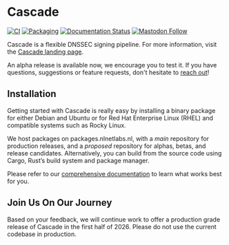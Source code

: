 # Cascade

[![CI](https://github.com/NLnetLabs/cascade/workflows/ci/badge.svg)](https://github.com/NLnetLabs/cascade/actions?query=workflow%3Aci)
[![Packaging](https://github.com/NLnetLabs/cascade/actions/workflows/pkg.yml/badge.svg)](https://nlnetlabs.nl/packages/)
[![Documentation Status](https://app.readthedocs.org/projects/cascade-signer/badge/?version=latest)](https://cascade.docs.nlnetlabs.nl/)
[![Mastodon Follow](https://img.shields.io/mastodon/follow/114692612288811644?domain=social.nlnetlabs.nl&style=social)](https://social.nlnetlabs.nl/@nlnetlabs)

Cascade is a flexible DNSSEC signing pipeline. For more information, visit
the [Cascade landing page](https://blog.nlnetlabs.nl/cascade/).

An alpha release is available now, we encourage you to test it. If you have
questions, suggestions or feature requests, don't hesitate to [reach
out](mailto:cascade@nlnetlabs.nl)!

## Installation

Getting started with Cascade is really easy by installing a binary package
for either Debian and Ubuntu or for Red Hat Enterprise Linux (RHEL) and
compatible systems such as Rocky Linux.

We host packages on packages.nlnetlabs.nl, with a *main* repository for
production releases, and a *proposed* repository for alphas, betas, and
release candidates. Alternatively, you can build from the source code using
Cargo, Rust’s build system and package manager.

Please refer to our [comprehensive
documentation](https://cascade.docs.nlnetlabs.nl/) to learn what works best
for you.

## Join Us On Our Journey

Based on your feedback, we will continue work to offer a production grade
release of Cascade in the first half of 2026. Please do not use the current
codebase in production.
